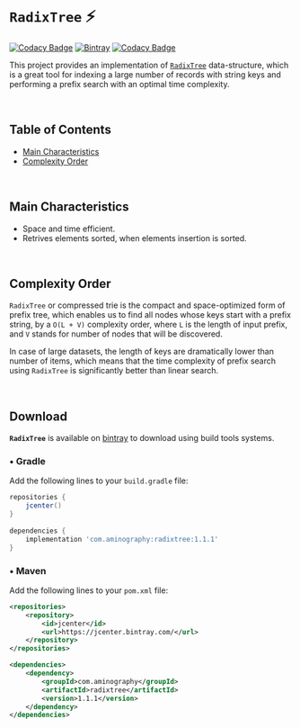 # `RadixTree` :zap:
[![Codacy Badge](https://api.codacy.com/project/badge/Grade/2f74da3e62d4467d884fa87794c19af6)](https://app.codacy.com/gh/aminography/RadixTree?utm_source=github.com&utm_medium=referral&utm_content=aminography/RadixTree&utm_campaign=Badge_Grade)
[![Bintray](https://img.shields.io/bintray/v/aminography/maven/RadixTree?label=Bintray)](https://bintray.com/aminography/maven/RadixTree/_latestVersion)
[![Codacy Badge](https://app.codacy.com/project/badge/Grade/5716eecf43294ddd9463e129cf6d6073)](https://www.codacy.com/gh/aminography/RadixTree/dashboard?utm_source=github.com&amp;utm_medium=referral&amp;utm_content=aminography/RadixTree&amp;utm_campaign=Badge_Grade)

This project provides an implementation of [`RadixTree`](https://en.wikipedia.org/wiki/Radix_tree) data-structure, which is a great tool for indexing a large number of records with string keys and performing a prefix search with an optimal time complexity. 

<br/>

Table of Contents
-----------------
- [Main Characteristics](#main-characteristics)
- [Complexity Order](#complexity-order)

<br/>

Main Characteristics
--------------------
- Space and time efficient.
- Retrives elements sorted, when elements insertion is sorted.

<br/>

Complexity Order
--------------------
`RadixTree` or compressed trie is the compact and space-optimized form of prefix tree,
which enables us to find all nodes whose keys start with a prefix string, by a `O(L + V)` complexity order, where `L` is the length of input
prefix, and `V` stands for number of nodes that will be discovered.

In case of large datasets, the length of keys are dramatically lower than number of items, which means that the time complexity of prefix search using `RadixTree` is significantly better than linear search.

<br/>

Download
--------
**`RadixTree`** is available on [bintray](https://bintray.com/aminography/maven/RadixTree) to download using build tools systems.

### • Gradle
Add the following lines to your `build.gradle` file:

```gradle
repositories {
    jcenter()
}
  
dependencies {
    implementation 'com.aminography:radixtree:1.1.1'
}
```

### • Maven
Add the following lines to your `pom.xml` file:

```xml
<repositories>
    <repository>
        <id>jcenter</id>
        <url>https://jcenter.bintray.com/</url>
    </repository>
</repositories>

<dependencies>
    <dependency>
        <groupId>com.aminography</groupId>
        <artifactId>radixtree</artifactId>
        <version>1.1.1</version>
    </dependency>
</dependencies>
```

<br/>
